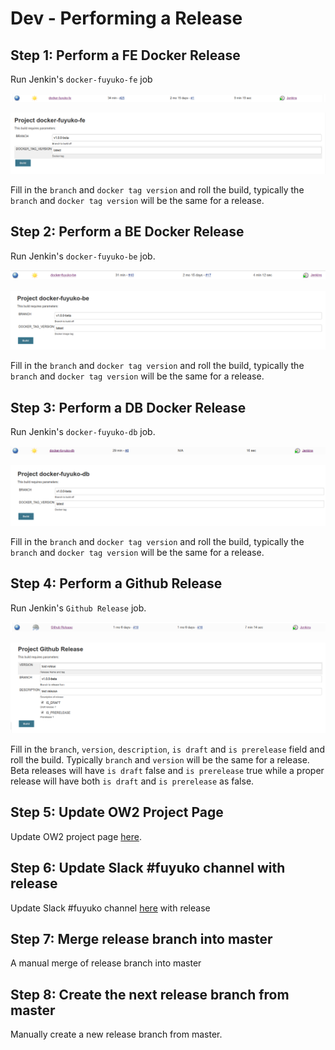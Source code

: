 # Dev - Performing a Release

## Step 1: Perform a FE Docker Release

Run Jenkin's `docker-fuyuko-fe` job

![](../../.gitbook/assets/selection_258.png)

![](../../.gitbook/assets/selection_259.png)

Fill in the `branch` and `docker tag version` and roll the build, typically the `branch` and `docker tag version` will be the same for a release.

## Step 2: Perform a BE Docker Release

Run Jenkin's `docker-fuyuko-be` job.

![](../../.gitbook/assets/selection_260.png)

![](../../.gitbook/assets/selection_261.png)

Fill in the `branch` and `docker tag version` and roll the build, typically the `branch` and `docker tag version` will be the same for a release.

## Step 3: Perform a DB Docker Release

Run Jenkin's `docker-fuyuko-db` job.

![](../../.gitbook/assets/selection_262.png)

![](../../.gitbook/assets/selection_263.png)

Fill in the `branch` and `docker tag version` and roll the build, typically the `branch` and `docker tag version` will be the same for a release.

## Step 4: Perform a Github Release

Run Jenkin's `Github Release` job.

![](../../.gitbook/assets/selection_264.png)

![](../../.gitbook/assets/selection_265.png)

Fill in the `branch`, `version`, `description`, `is draft` and `is prerelease` field and roll the build. Typically `branch` and `version` will be the same for a release. Beta releases will have `is draft` false and `is prerelease` true while a proper release will have both `is draft` and `is prerelease` as false.

## Step 5: Update OW2 Project Page

Update OW2 project page [here](https://projects.ow2.org/view/fuyuko/).

## Step 6: Update Slack \#fuyuko channel with release

Update Slack \#fuyuko channel [here](https://app.slack.com/client/T012LHB2A0M/C013BPQDPNU/details/actions) with release

## Step 7: Merge release branch into master

A manual merge of release branch into master

## Step 8: Create the next release branch from master

Manually create a new release branch from master.







